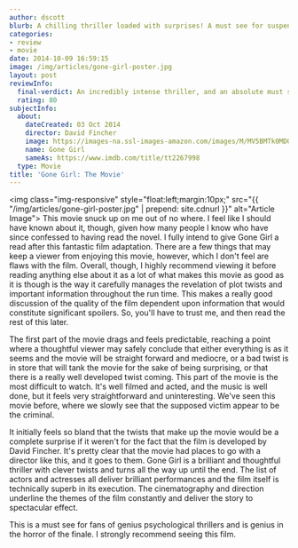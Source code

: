 ```yaml
---
author: dscott
blurb: A chilling thriller loaded with surprises! A must see for suspense fans.
categories:
- review
- movie
date: 2014-10-09 16:59:15
image: /img/articles/gone-girl-poster.jpg
layout: post
reviewInfo:
  final-verdict: An incredibly intense thriller, and an absolute must see.
  rating: 80
subjectInfo:
  about:
    dateCreated: 03 Oct 2014
    director: David Fincher
    image: https://images-na.ssl-images-amazon.com/images/M/MV5BMTk0MDQ3MzAzOV5BMl5BanBnXkFtZTgwNzU1NzE3MjE@._V1_SX300.jpg
    name: Gone Girl
    sameAs: https://www.imdb.com/title/tt2267998
  type: Movie
title: 'Gone Girl: The Movie'
---
```


<img class="img-responsive" style="float:left;margin:10px;" src="{{ "/img/articles/gone-girl-poster.jpg" | prepend: site.cdnurl }}" alt="Article Image">
This movie snuck up on me out of no where. I feel like I should have known about it, though, given how many people I know who have since confessed to having read the novel. I fully intend to give Gone Girl a read after this fantastic film adaptation. There are a few things that may keep a viewer from enjoying this movie, however, which I don't feel are flaws with the film. Overall, though, I highly recommend viewing it before reading anything else about it as a lot of what makes this movie as good as it is though is the way it carefully manages the revelation of plot twists and important information throughout the run time. This makes a really good discussion of the quality of the film dependent upon information that would constitute significant spoilers. So, you'll have to trust me, and then read the rest of this later.

The first part of the movie drags and feels predictable, reaching a point where a thoughtful viewer may safely conclude that either everything is as it seems and the movie will be straight forward and mediocre, or a bad twist is in store that will tank the movie for the sake of being surprising, or that there is a really well developed twist coming. This part of the movie is the most difficult to watch. It's well filmed and acted, and the music is well done, but it feels very straightforward and uninteresting. We've seen this movie before, where we slowly see that the supposed victim appear to be the criminal.

It initially feels so bland that the twists that make up the movie would be a complete surprise if it weren't for the fact that the film is developed by David Fincher. It's pretty clear that the movie had places to go with a director like this, and it goes to them. Gone Girl is a brilliant and thoughtful thriller with clever twists and turns all the way up until the end. The list of actors and actresses all deliver brilliant performances and the film itself is technically superb in its execution. The cinematography and direction underline the themes of the film constantly and deliver the story to spectacular effect.

This is a must see for fans of genius psychological thrillers and is genius in the horror of the finale. I strongly recommend seeing this film.